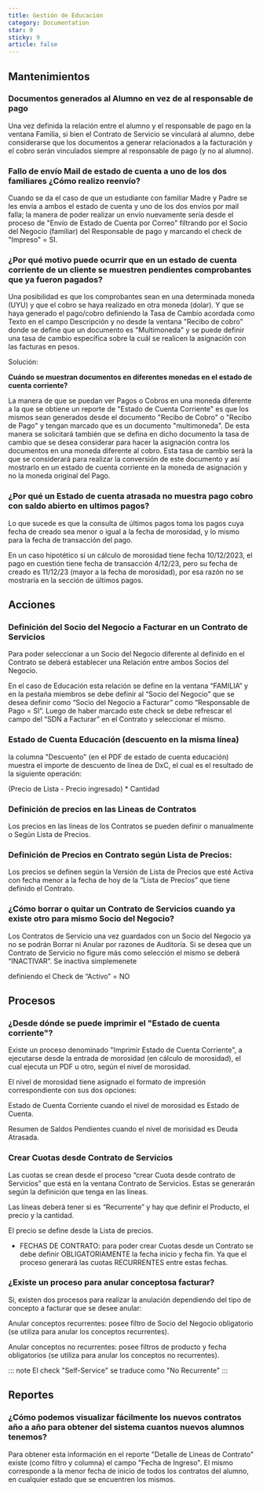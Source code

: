 ```yaml
---
title: Gestión de Educación
category: Documentation
star: 9
sticky: 9
article: false
---
```


## Mantenimientos

### Documentos generados al Alumno en vez de al responsable de pago

Una vez definida la relación entre el alumno y el responsable de pago en la ventana Familia, si bien el Contrato de Servicio se vinculará al alumno, debe considerarse que los documentos a generar relacionados a la facturación y el cobro serán vinculados siempre al responsable de pago (y no al alumno).

### Fallo de envío Mail de estado de cuenta a uno de los dos familiares ¿Cómo realizo reenvío?

Cuando se da el caso de que un estudiante con familiar Madre y Padre se les envía a ambos el estado de cuenta y uno de los dos envíos por mail falla; la manera de poder realizar un envío nuevamente sería desde el proceso de "Envío de Estado de Cuenta por Correo" filtrando por el Socio del Negocio (familiar) del Responsable de pago y marcando el check de "Impreso" = SI.

### ¿Por qué motivo puede ocurrir que en un estado de cuenta corriente de un cliente se muestren pendientes comprobantes que ya fueron pagados?

Una posibilidad es que los comprobantes sean en una determinada moneda (UYU) y que el cobro se haya realizado en otra moneda (dolar). Y que se haya generado el pago/cobro definiendo la Tasa de Cambio acordada como Texto en el campo Descripción y no desde la ventana "Recibo de cobro" donde se define que un documento es "Multimoneda" y se puede definir una tasa de cambio específica sobre la cuál se realicen la asignación con las facturas en pesos.

Solución:

**Cuándo se muestran documentos en diferentes monedas en el estado de cuenta corriente?**

La manera de que se puedan ver Pagos o Cobros en una moneda diferente a la que se obtiene un reporte de "Estado de Cuenta Corriente" es que los mismos sean generados desde el documento "Recibo de Cobro" o "Recibo de Pago" y tengan marcado que es un documento "multimoneda". De esta manera se solicitará también que se defina en dicho documento la tasa de cambio que se desea considerar para hacer la asignación contra los documentos en una moneda diferente al cobro. Esta tasa de cambio será la que se considerará para realizar la conversión de este documento y así mostrarlo en un estado de cuenta corriente en la moneda de asignación y no la moneda original del Pago.

### ¿Por qué un Estado de cuenta atrasada no muestra pago cobro con saldo abierto en ultimos pagos?

Lo que sucede es que la consulta de últimos pagos toma los pagos cuya fecha de creado sea menor o igual a la fecha de morosidad, y lo mismo para la fecha de transacción del pago.

En un caso hipotético si un cálculo de morosidad tiene fecha 10/12/2023, el pago en cuestión tiene fecha de transacción 4/12/23, pero su fecha de creado es 11/12/23 (mayor a la fecha de morosidad), por esa razón no se mostraría en la sección de últimos pagos.

## Acciones

### Definición del Socio del Negocio a Facturar en un Contrato de Servicios

Para poder seleccionar a un Socio del Negocio diferente al definido en el Contrato se deberá establecer una Relación entre ambos Socios del Negocio.

En el caso de Educación esta relación se define en la ventana “FAMILIA” y en la pestaña miembros se debe definir al “Socio del Negocio” que se desea definir como “Socio del Negocio a Facturar” como “Responsable de Pago = SI”. Luego de haber marcado este check se debe refrescar el campo del “SDN a Facturar” en el Contrato y seleccionar el mismo.

### Estado de Cuenta Educación (descuento en la misma línea)

 la columna "Descuento" (en el PDF de estado de cuenta educación) muestra el importe de descuento de línea de DxC, el cual es el resultado de la siguiente operación:

(Precio de Lista - Precio ingresado) * Cantidad

### Definición de precios en las Lineas de Contratos

Los precios en las líneas de los Contratos se pueden definir o manualmente o Según Lista de Precios. 

### Definición de Precios en Contrato según Lista de Precios:

Los precios se definen según la Versión de Lista de Precios que esté Activa con fecha menor a la fecha de hoy de la “Lista de Precios” que tiene definido el Contrato.

### ¿Cómo borrar o quitar un Contrato de Servicios cuando ya existe otro para mismo Socio del Negocio?

Los Contratos de Servicio una vez guardados con un Socio del Negocio ya no se podrán Borrar ni Anular por razones de Auditoría. Si se desea que un Contrato de Servicio no figure más como selección el mismo se deberá “INACTIVAR”. Se inactiva simplemenete 

definiendo el Check de “Activo” = NO

## Procesos

### ¿Desde dónde se puede imprimir el "Estado de cuenta corriente"?

Existe un proceso denominado "Imprimir Estado de Cuenta Corriente", a ejecutarse desde la entrada de morosidad (en cálculo de morosidad), el cual ejecuta un PDF u otro, según el nivel de morosidad.

El nivel de morosidad tiene asignado el formato de impresión correspondiente con sus dos opciones:

Estado de Cuenta Corriente cuando el nivel de morosidad es Estado de Cuenta.

Resumen de Saldos Pendientes cuando el nivel de morisidad es Deuda Atrasada.

### Crear Cuotas desde Contrato de Servicios

Las cuotas se crean desde el proceso “crear Cuota desde contrato de Servicios” que está en la ventana Contrato de Servicios. Estas se generarán según la definición que tenga en las líneas. 

Las líneas deberá tener si es “Recurrente” y hay que definir el Producto, el precio y la cantidad.

El precio se define desde la Lista de precios.

* FECHAS DE CONTRATO: para poder crear Cuotas desde un Contrato se debe definir OBLIGATORIAMENTE la fecha inicio y fecha fin. Ya que el proceso generará las cuotas RECURRENTES entre estas fechas.

### ¿Existe un proceso para anular conceptosa facturar?

Si, existen dos procesos para realizar la anulación dependiendo del tipo de concepto a facturar que se desee anular:

Anular conceptos recurrentes: posee filtro de Socio del Negocio obligatorio (se utiliza para anular los conceptos recurrentes).

Anular conceptos no recurrentes: posee filtros de producto y fecha obligatorios (se utiliza para anular los conceptos no recurrentes).

::: note
El check "Self-Service" se traduce como "No Recurrente"
:::

## Reportes

### ¿Cómo podemos visualizar fácilmente los nuevos contratos año a año para obtener del sistema cuantos nuevos alumnos tenemos?

Para obtener esta información en el reporte "Detalle de Lineas de Contrato" existe (como filtro y columna) el campo "Fecha de Ingreso". El mismo corresponde a la menor fecha de inicio de todos los contratos del alumno, en cualquier estado que se encuentren los mismos.